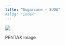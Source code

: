 ```yaml
---
title: "Sugarcane – SUDA"
#slug: "index"
---
```


[![](/wp-content/2011/12/34-300x225.jpg)](/wp-content/2011/12/34.jpg)

PENTAX Image